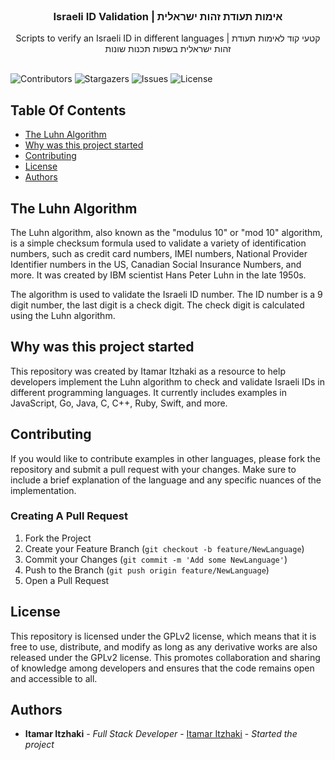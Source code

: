 <br/>
<p align="center">
  <h3 align="center">Israeli ID Validation | אימות תעודת זהות ישראלית</h3>

  <p align="center">
    Scripts to verify an Israeli ID in different languages | קטעי קוד לאימות תעודת זהות ישראלית בשפות תכנות שונות
    <br/>
    <br/>
  </p>
</p>


![Contributors](https://img.shields.io/github/contributors/CMOSfail/israeli-id-validation?color=dark-green) ![Stargazers](https://img.shields.io/github/stars/CMOSfail/israeli-id-validation?style=social) ![Issues](https://img.shields.io/github/issues/CMOSfail/israeli-id-validation) ![License](https://img.shields.io/github/license/CMOSfail/israeli-id-validation) 

## Table Of Contents

* [The Luhn Algorithm](#the-luhn-algorithm)
* [Why was this project started](#why-was-this-project-started)
* [Contributing](#contributing)
* [License](#license)
* [Authors](#authors)

## The Luhn Algorithm

The Luhn algorithm, also known as the "modulus 10" or "mod 10" algorithm, is a simple checksum formula used to validate a variety of identification numbers, such as credit card numbers, IMEI numbers, National Provider Identifier numbers in the US, Canadian Social Insurance Numbers, and more. It was created by IBM scientist Hans Peter Luhn in the late 1950s.

The algorithm is used to validate the Israeli ID number. The ID number is a 9 digit number, the last digit is a check digit. The check digit is calculated using the Luhn algorithm.

## Why was this project started

This repository was created by Itamar Itzhaki as a resource to help developers implement the Luhn algorithm to check and validate Israeli IDs in different programming languages. It currently includes examples in JavaScript, Go, Java, C, C++, Ruby, Swift, and more.

## Contributing

If you would like to contribute examples in other languages, please fork the repository and submit a pull request with your changes. Make sure to include a brief explanation of the language and any specific nuances of the implementation.



### Creating A Pull Request

1. Fork the Project
2. Create your Feature Branch (`git checkout -b feature/NewLanguage`)
3. Commit your Changes (`git commit -m 'Add some NewLanguage'`)
4. Push to the Branch (`git push origin feature/NewLanguage`)
5. Open a Pull Request

## License

This repository is licensed under the GPLv2 license, which means that it is free to use, distribute, and modify as long as any derivative works are also released under the GPLv2 license. This promotes collaboration and sharing of knowledge among developers and ensures that the code remains open and accessible to all.

## Authors

* **Itamar Itzhaki** - *Full Stack Developer* - [Itamar Itzhaki](https://github.com/CMOSfail/) - *Started the project*


